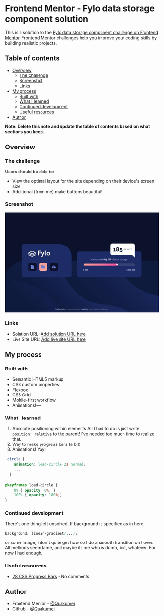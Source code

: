 # Frontend Mentor - Fylo data storage component solution

This is a solution to the [Fylo data storage component challenge on Frontend Mentor](https://www.frontendmentor.io/challenges/fylo-data-storage-component-1dZPRbV5n). Frontend Mentor challenges help you improve your coding skills by building realistic projects. 

## Table of contents

- [Overview](#overview)
  - [The challenge](#the-challenge)
  - [Screenshot](#screenshot)
  - [Links](#links)
- [My process](#my-process)
  - [Built with](#built-with)
  - [What I learned](#what-i-learned)
  - [Continued development](#continued-development)
  - [Useful resources](#useful-resources)
- [Author](#author)

**Note: Delete this note and update the table of contents based on what sections you keep.**

## Overview

### The challenge

Users should be able to:

- View the optimal layout for the site depending on their device's screen size
- Additional (from me) make buttons beautiful!

### Screenshot

![](./screenshot.jpg)


### Links

- Solution URL: [Add solution URL here](https://your-solution-url.com)
- Live Site URL: [Add live site URL here](https://your-live-site-url.com)

## My process

### Built with

- Semantic HTML5 markup
- CSS custom properties
- Flexbox
- CSS Grid
- Mobile-first workflow
- Animations!~~

### What I learned

1) Absolute positioning within elements
All I had to do is just write `position: relative` to the parent! I've needed too much time to realize that.
2) Way to make progress bars (a bit)
3) Animations! Yay!
```css
.circle {
    animation: load-circle 2s normal;
    ...
  }
  
@keyframes load-circle {
    0% { opacity: 0%; }
    100% { opacity: 100%;}
}   
```



### Continued development

There's one thing left unsolved.
If background is specified as in here
```css
background: linear-gradient(...);
```
or some image, i don't quite get how do I do a smooth transition on hover.
All methods seem lame, and maybe its me who is dumb, but, whatever. For now I had enough.

### Useful resources

- [28 CSS Progress Bars](https://freefrontend.com/css-progress-bars/) - No comments.


## Author

- Frontend Mentor - [@Quakumei](https://www.frontendmentor.io/profile/Quakumei)
- Github - [@Quakumei](https://github.com/Quakumei)




